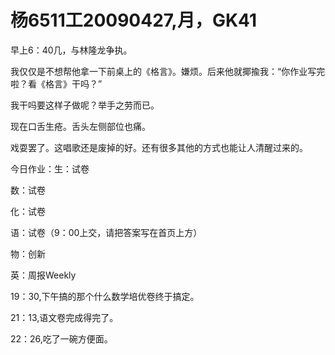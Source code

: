 # 杨6511工20090427,月，GK41

早上6：40几，与林隆龙争执。

我仅仅是不想帮他拿一下前桌上的《格言》。嫌烦。后来他就揶揄我：“你作业写完啦？看《格言》干吗？”

我干吗要这样子做呢？举手之劳而已。

现在口舌生疮。舌头左侧部位也痛。

戏耍罢了。这唱歌还是废掉的好。还有很多其他的方式也能让人清醒过来的。

今日作业：生：试卷

数：试卷

化：试卷

语：试卷（9：00上交，请把答案写在首页上方）

物：创新

英：周报Weekly

19：30,下午搞的那个什么数学培优卷终于搞定。

21：13,语文卷完成得完了。

22：26,吃了一碗方便面。
